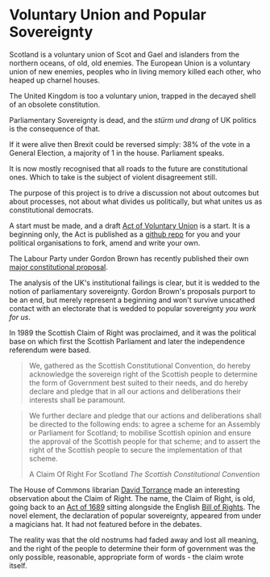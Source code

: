 # Voluntary Union and Popular Sovereignty

Scotland is a voluntary union of Scot and Gael and islanders from the northern oceans, of old, old enemies. The European Union is a voluntary union of new enemies, peoples who in living memory killed each other, who heaped up charnel houses.

The United Kingdom is too a voluntary union, trapped in the decayed shell of an obsolete constitution.

<span class="newthought">Parliamentary Sovereignty</span> is dead, and the *stürm und drang* of UK politics is the consequence of that.

If it were alive then Brexit could be reversed simply: 38% of the vote in a General Election, a majority of 1 in the house. Parliament speaks.

It is now mostly recognised that all roads to the future are constitutional ones. Which to take is the subject of violent disagreement still.

The purpose of this project is to drive a discussion not about outcomes but about processes, not about what divides us politically, but what unites us as constitutional democrats.

<span class="newthought">A start</span> must be made, and a draft [Act of Voluntary Union](https://github.com/gordonguthrie/voluntaryunion) is a start. It is a beginning only, the Act is published as a [github repo](./why_github.html) for you and your political organisations to fork, amend and write your own.

The Labour Party under Gordon Brown has recently published their own [major constitutional proposal](https://labour.org.uk/wp-content/uploads/2022/12/Commission-on-the-UKs-Future.pdf).

The analysis of the UK's institutional failings is clear, but it is wedded to the notion of parliamentary sovereignty. Gordon Brown's proposals purport to be an end, but merely represent a beginning and won't survive unscathed contact with an electorate that is wedded to popular sovereignty *you work for us*.

In 1989 the Scottish Claim of Right was proclaimed, and it was the political base on which first the Scottish Parliament and later the independence referendum were based.

<div class="epigraph"><blockquote><p>We, gathered as the Scottish Constitutional Convention, do hereby acknowledge the
sovereign right of the Scottish people to determine the form of Government best suited to their needs, and do hereby declare and pledge that in all our actions and deliberations their
interests shall be paramount.</p></blockquote></div>
<div class="epigraph"><blockquote><p>We further declare and pledge that our actions and deliberations shall be directed to the following ends: to agree a scheme for an Assembly or Parliament for Scotland; to mobilise Scottish opinion and ensure the approval of the Scottish people for that scheme; and to assert the right of the Scottish people to secure the implementation of that scheme.</p><footer>A Claim Of Right For Scotland <cite>The Scottish Constitutional Convention</cite></footer></blockquote></div>

The House of Commons librarian [David Torrance](https://commonslibrary.parliament.uk/authors/david-torrance/) made an interesting observation about the Claim of Right. The name, the Claim of Right, is old, going back to an [Act of 1689](https://www.legislation.gov.uk/aosp/1689/28/data.pdf) sitting alongside the English [Bill of Rights](https://www.legislation.gov.uk/aep/WillandMarSess2/1/2/data.pdf). The novel element, the declaration of popular sovereignty, appeared from under a magicians hat. It had not featured before in the debates.

The reality was that the old nostrums had faded away and lost all meaning, and the right of the people to determine their form of government was the only possible, reasonable, appropriate form of words - the claim wrote itself.
